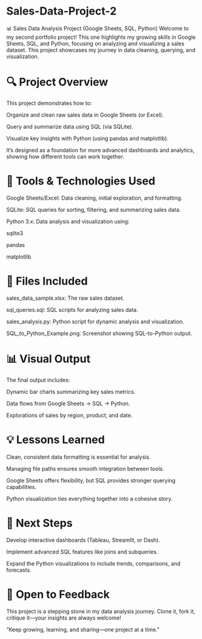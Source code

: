 # Sales-Data-Project-2

📊 Sales Data Analysis Project (Google Sheets, SQL, Python)
Welcome to my second portfolio project! This one highlights my growing skills in Google Sheets, SQL, and Python, focusing on analyzing and visualizing a sales dataset. This project showcases my journey in data cleaning, querying, and visualization.

# 🔍 Project Overview
This project demonstrates how to:

Organize and clean raw sales data in Google Sheets (or Excel).

Query and summarize data using SQL (via SQLite).

Visualize key insights with Python (using pandas and matplotlib).

It’s designed as a foundation for more advanced dashboards and analytics, showing how different tools can work together.

# 🧰 Tools & Technologies Used
Google Sheets/Excel: Data cleaning, initial exploration, and formatting.

SQLite: SQL queries for sorting, filtering, and summarizing sales data.

Python 3.x: Data analysis and visualization using:

sqlite3

pandas

matplotlib

# 📁 Files Included
sales_data_sample.xlsx: The raw sales dataset.

sql_queries.sql: SQL scripts for analyzing sales data.

sales_analysis.py: Python script for dynamic analysis and visualization.

SQL_to_Python_Example.png: Screenshot showing SQL-to-Python output.

# 📊 Visual Output
The final output includes:

Dynamic bar charts summarizing key sales metrics.

Data flows from Google Sheets → SQL → Python.

Explorations of sales by region, product, and date.

# 💡 Lessons Learned
Clean, consistent data formatting is essential for analysis.

Managing file paths ensures smooth integration between tools.

Google Sheets offers flexibility, but SQL provides stronger querying capabilities.

Python visualization ties everything together into a cohesive story.

# 📌 Next Steps
Develop interactive dashboards (Tableau, Streamlit, or Dash).

Implement advanced SQL features like joins and subqueries.

Expand the Python visualizations to include trends, comparisons, and forecasts.

# 🤝 Open to Feedback
This project is a stepping stone in my data analysis journey. Clone it, fork it, critique it—your insights are always welcome!

“Keep growing, learning, and sharing—one project at a time.”
